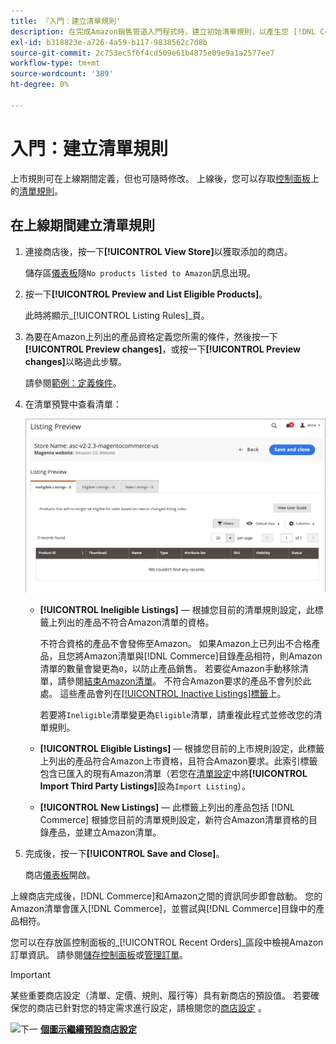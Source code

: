 ```yaml
---
title: 『入門：建立清單規則'
description: 在完成Amazon銷售管道入門程式時，建立初始清單規則，以產生您 [!DNL Commerce] 產品的Amazon清單。
exl-id: b318823e-a726-4a59-b117-9838562c7d8b
source-git-commit: 2c753ec5f6f4cd509e61b4875e09e9a1a2577ee7
workflow-type: tm+mt
source-wordcount: '389'
ht-degree: 0%

---
```


# 入門：建立清單規則

上市規則可在上線期間定義，但也可隨時修改。 上線後，您可以存取[控制面板](./amazon-store-dashboard.md)上的[清單規則](./listing-rules.md)。

## 在上線期間建立清單規則

1. 連接商店後，按一下&#x200B;**[!UICONTROL View Store]**&#x200B;以獲取添加的商店。

   儲存區[儀表板](./amazon-store-dashboard.md)隨`No products listed to Amazon`訊息出現。

1. 按一下&#x200B;**[!UICONTROL Preview and List Eligible Products]**。

   此時將顯示&#x200B;_[!UICONTROL Listing Rules]_頁。

1. 為要在Amazon上列出的產品資格定義您所需的條件，然後按一下&#x200B;**[!UICONTROL Preview changes]**，或按一下&#x200B;**[!UICONTROL Preview changes]**&#x200B;以略過此步驟。

   請參閱[範例：定義條件](./ob-define-condition-example.md)。

1. 在清單預覽中查看清單：

   ![清單預覽](assets/amazon-ob-listing-preview.png)

   - **[!UICONTROL Ineligible Listings]**  — 根據您目前的清單規則設定，此標籤上列出的產品不符合Amazon清單的資格。

      不符合資格的產品不會發佈至Amazon。 如果Amazon上已列出不合格產品，且您將Amazon清單與[!DNL Commerce]目錄產品相符，則Amazon清單的數量會變更為`0`，以防止產品銷售。 若要從Amazon手動移除清單，請參閱[結束Amazon清單](./end-listings-manually.md)。 不符合Amazon要求的產品不會列於此處。 這些產品會列在[[!UICONTROL Inactive Listings]標籤](./inactive-listings.md)上。

      若要將`Ineligible`清單變更為`Eligible`清單，請重複此程式並修改您的清單規則。

   - **[!UICONTROL Eligible Listings]**  — 根據您目前的上市規則設定，此標籤上列出的產品符合Amazon上市資格，且符合Amazon要求。此索引標籤包含已匯入的現有Amazon清單（若您在[清單設定](./listing-settings.md)中將&#x200B;**[!UICONTROL Import Third Party Listings]**&#x200B;設為`Import Listing`）。

   - **[!UICONTROL New Listings]**  — 此標籤上列出的產品包括 [!DNL Commerce] 根據您目前的清單規則設定，新符合Amazon清單資格的目錄產品，並建立Amazon清單。

1. 完成後，按一下&#x200B;**[!UICONTROL Save and Close]**。

   商店[儀表板](./amazon-store-dashboard.md)開啟。

上線商店完成後，[!DNL Commerce]和Amazon之間的資訊同步即會啟動。 您的Amazon清單會匯入[!DNL Commerce]，並嘗試與[!DNL Commerce]目錄中的產品相符。

您可以在存放區控制面板的&#x200B;_[!UICONTROL Recent Orders]_區段中檢視Amazon訂單資訊。 請參閱[儲存控制面板](./amazon-store-dashboard.md)或[管理訂單](./managing-orders.md)。

>[!IMPORTANT]
>
>某些重要商店設定（清單、定價、規則、履行等）具有新商店的預設值。 若要確保您的商店已針對您的特定需求進行設定，請檢閱您的[商店設定](./default-store-settings.md) 。

![下一](assets/btn-next.png) [**個圖示繼續預設商店設定**](./default-store-settings.md)
